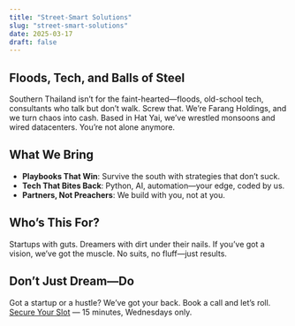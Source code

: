 ```yaml
---
title: "Street-Smart Solutions"
slug: "street-smart-solutions"
date: 2025-03-17
draft: false
---
```


## Floods, Tech, and Balls of Steel

Southern Thailand isn’t for the faint-hearted—floods, old-school tech, consultants who talk but don’t walk. Screw that. We’re Farang Holdings, and we turn chaos into cash. Based in Hat Yai, we’ve wrestled monsoons and wired datacenters. You’re not alone anymore.

## What We Bring

- **Playbooks That Win**: Survive the south with strategies that don’t suck.
- **Tech That Bites Back**: Python, AI, automation—your edge, coded by us.
- **Partners, Not Preachers**: We build with you, not at you.

## Who’s This For?

Startups with guts. Dreamers with dirt under their nails. If you’ve got a vision, we’ve got the muscle. No suits, no fluff—just results.

## Don’t Just Dream—Do

Got a startup or a hustle? We’ve got your back. Book a call and let’s roll.  
[Secure Your Slot](https://tidycal.com/titaniummonk/consulting-wednesdays) — 15 minutes, Wednesdays only.
